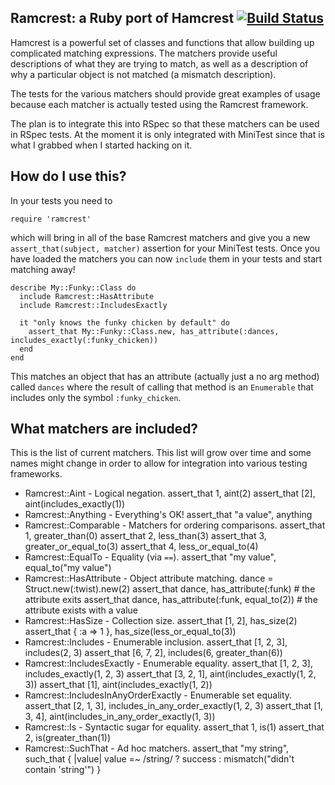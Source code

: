 Ramcrest: a Ruby port of Hamcrest [![Build Status](https://secure.travis-ci.org/hamcrest/ramcrest.png?branch=master)](http://travis-ci.org/hamcrest/ramcrest)
---------------------------------

Hamcrest is a powerful set of classes and functions that allow building
up complicated matching expressions. The matchers provide useful descriptions
of what they are trying to match, as well as a description of why a particular
object is not matched (a mismatch description).

The tests for the various matchers should provide great examples of usage because
each matcher is actually tested using the Ramcrest framework.

The plan is to integrate this into RSpec so that these matchers can be used in
RSpec tests. At the moment it is only integrated with MiniTest since that is
what I grabbed when I started hacking on it.

How do I use this?
------------------

In your tests you need to 

    require 'ramcrest'

which will bring in all of the base Ramcrest matchers and give you a new
`assert_that(subject, matcher)` assertion for your MiniTest tests. Once you
have loaded the matchers you can now `include` them in your tests and start
matching away!

    describe My::Funky::Class do
      include Ramcrest::HasAttribute
      include Ramcrest::IncludesExactly

      it "only knows the funky chicken by default" do
        assert_that My::Funky::Class.new, has_attribute(:dances, includes_exactly(:funky_chicken))
      end
    end

This matches an object that has an attribute (actually just a no arg method)
called `dances` where the result of calling that method is an `Enumerable` that
includes only the symbol `:funky_chicken`.

What matchers are included?
---------------------------

This is the list of current matchers. This list will grow over time and some
names might change in order to allow for integration into various testing
frameworks.

* Ramcrest::Aint - Logical negation.
    assert_that 1, aint(2)
    assert_that [2], aint(includes_exactly(1))
* Ramcrest::Anything - Everything's OK!
    assert_that "a value", anything
* Ramcrest::Comparable - Matchers for ordering comparisons.
    assert_that 1, greater_than(0)
    assert_that 2, less_than(3)
    assert_that 3, greater_or_equal_to(3)
    assert_that 4, less_or_equal_to(4)
* Ramcrest::EqualTo - Equality (via `==`).
    assert_that "my value", equal_to("my value")
* Ramcrest::HasAttribute - Object attribute matching.
    dance = Struct.new(:twist).new(2)
    assert_that dance, has_attribute(:funk) # the attribute exits
    assert_that dance, has_attribute(:funk, equal_to(2)) # the attribute exists with a value
* Ramcrest::HasSize - Collection size.
    assert_that [1, 2], has_size(2)
    assert_that { :a => 1 }, has_size(less_or_equal_to(3))
* Ramcrest::Includes - Enumerable inclusion.
    assert_that [1, 2, 3], includes(2, 3)
    assert_that [6, 7, 2], includes(6, greater_than(6))
* Ramcrest::IncludesExactly - Enumerable equality.
    assert_that [1, 2, 3], includes_exactly(1, 2, 3)
    assert_that [3, 2, 1], aint(includes_exactly(1, 2, 3))
    assert_that [1], aint(includes_exactly(1, 2))
* Ramcrest::IncludesInAnyOrderExactly - Enumerable set equality.
    assert_that [2, 1, 3], includes_in_any_order_exactly(1, 2, 3)
    assert_that [1, 3, 4], aint(includes_in_any_order_exactly(1, 3))
* Ramcrest::Is - Syntactic sugar for equality.
    assert_that 1, is(1)
    assert_that 2, is(greater_than(1))
* Ramcrest::SuchThat - Ad hoc matchers.
    assert_that "my string", such_that { |value| value =~ /string/ ? success : mismatch("didn't contain 'string'") }
